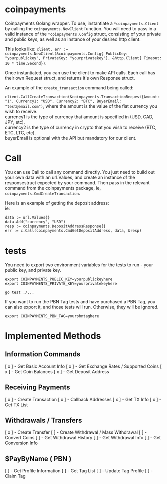 # coinpayments

Coinpayments Golang wrapper. To use, instantiate a `*coinpayments.Client` by calling the `coinpayments.NewClient` function. You will need to pass in a valid instance of
the `*coinpayments.Config` struct, consisting of your private and public keys, as well as an instance of your desired http client.  
  
This looks like: 
`client, err := coinpayments.NewClient(&coinpayments.Config{ PublicKey: "yourpublickey", PrivateKey: "yourprivatekey"}, &http.Client{ Timeout: 10 * time.Second})`.
  
Once instantiated, you can use the client to make API calls. Each call has their own Request struct, and returns it's own Response struct.

An example of the `create_transaction` command being called:  

  `client.CallCreateTransaction(&coinpayments.TransactionRequest{Amount: "1", Currency1: "USD", Currency2: "BTC", BuyerEmail: "test@email.com")`, where the amount is the value of the fiat currency you wish to receive.  
  currency1 is the type of currency that amount is specified in (USD, CAD, JPY, etc).  
  currency2 is the type of currency in crypto that you wish to receive (BTC, ETC, LTC, etc).  
  buyerEmail is optional with the API but mandatory for our client.  

# Call
You can use Call to call any command directly.
You just need to build out your own data with an url.Values, and create an instance of the responsestruct expected by your command. Then pass in the relevant
command from the coinpayments package, ie, `coinpayments.CmdCreateTransaction`.

Here is an example of getting the deposit address:  
ie: 
```
data := url.Values{}
data.Add("currency", "USD")
resp := coinpayments.DepositAddressResponse{}
err := c.Call(coinpayments.CmdGetDepositAddress, data, &resp)
```

# tests

You need to export two environment variables for the tests to run - your public key, and private key.  
```
export COINPAYMENTS_PUBLIC_KEY=yourpublickeyhere
export COINPAYMENTS_PRIVATE_KEY=yourprivatekeyhere

go test ./...
```

If you want to run the PBN Tag tests and have purchased a PBN Tag, you can also export it, and those tests will run. Otherwise, they will be ignored.

```
export COINPAYMENTS_PBN_TAG=yourpbntaghere
```


# Implemented Methods

## Information Commands
[ x ] - Get Basic Account Info
[ x ] - Get Exchange Rates / Supported Coins
[ x ] - Get Coin Balances
[ x ] - Get Deposit Address

## Receiving Payments
[ x ] - Create Transaction
[ x ] - Callback Addresses
[ x ] - Get TX Info
[ x ] - Get TX List

## Withdrawals / Transfers
[ x ] - Create Transfer
[ ] - Create Withdrawal / Mass Withdrawal
[ ] - Convert Coins
[ ] - Get Withdrawal History
[ ] - Get Withdrawal Info
[ ] - Get Conversion Info

## $PayByName ( PBN )
[ ] - Get Profile Information
[ ] - Get Tag List
[ ] - Update Tag Profile
[ ] - Claim Tag
